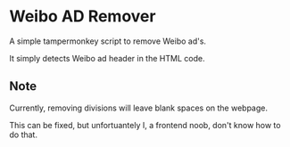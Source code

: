 # Weibo AD Remover

A simple tampermonkey script to remove Weibo ad's.

It simply detects Weibo ad header in the HTML code.

## Note

Currently, removing divisions will leave blank spaces on the webpage.

This can be fixed, but unfortuantely I, a frontend noob, don't know how to do that.
